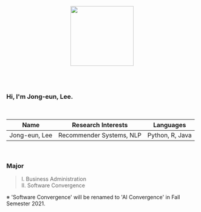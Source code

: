 <p align="center"><img src="https://user-images.githubusercontent.com/67620728/126331548-bd808c9b-22ba-42ea-8f79-2b4ffba9684f.PNG" width="166.2" height="158.4">  

<br/><br/>

### Hi, I'm Jong-eun, Lee.

<br/>
    
Name | Research Interests | Languages
--- | --- | ---
Jong-eun, Lee | Recommender Systems, NLP | Python, R, Java

<br/>

### Major
> Ⅰ. Business Administration  
> Ⅱ. Software Convergence  

※ 'Software Convergence' will be renamed to 'AI Convergence' in Fall Semester 2021.
    
<br/>
